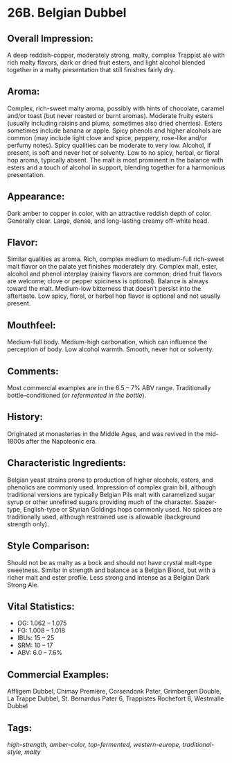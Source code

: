 # 26B. Belgian Dubbel

## Overall Impression: 

A deep reddish-copper, moderately strong, malty, complex Trappist ale with rich malty flavors, dark or dried fruit esters, and light alcohol blended together in a malty presentation that still finishes fairly dry.

## Aroma: 

Complex, rich-sweet malty aroma, possibly with hints of chocolate, caramel and/or toast (but never roasted or burnt aromas). Moderate fruity esters (usually including raisins and plums, sometimes also dried cherries). Esters sometimes include banana or apple. Spicy phenols and higher alcohols are common (may include light clove and spice, peppery, rose-like and/or perfumy notes). Spicy qualities can be moderate to very low. Alcohol, if present, is soft and never hot or solventy. Low to no spicy, herbal, or floral hop aroma, typically absent. The malt is most prominent in the balance with esters and a touch of alcohol in support, blending together for a harmonious presentation. 

## Appearance: 

Dark amber to copper in color, with an attractive reddish depth of color. Generally clear. Large, dense, and long-lasting creamy off-white head.

## Flavor: 

Similar qualities as aroma. Rich, complex medium to medium-full rich-sweet malt flavor on the palate yet finishes moderately dry. Complex malt, ester, alcohol and phenol interplay (raisiny flavors are common; dried fruit flavors are welcome; clove or pepper spiciness is optional). Balance is always toward the malt. Medium-low bitterness that doesn’t persist into the aftertaste. Low spicy, floral, or herbal hop flavor is optional and not usually present. 

## Mouthfeel: 

Medium-full body. Medium-high carbonation, which can influence the perception of body. Low alcohol warmth. Smooth, never hot or solventy.

## Comments: 

Most commercial examples are in the 6.5 – 7% ABV range. Traditionally bottle-conditioned (or _refermented in the bottle_).

## History: 

Originated at monasteries in the Middle Ages, and was revived in the mid-1800s after the Napoleonic era.

## Characteristic Ingredients: 

Belgian yeast strains prone to production of higher alcohols, esters, and phenolics are commonly used. Impression of complex grain bill, although traditional versions are typically Belgian Pils malt with caramelized sugar syrup or other unrefined sugars providing much of the character. Saazer-type, English-type or Styrian Goldings hops commonly used. No spices are traditionally used, although restrained use is allowable (background strength only).

## Style Comparison: 

Should not be as malty as a bock and should not have crystal malt-type sweetness. Similar in strength and balance as a Belgian Blond, but with a richer malt and ester profile. Less strong and intense as a Belgian Dark Strong Ale.

## Vital Statistics:	

- OG:	1.062 – 1.075
- FG:	1.008 – 1.018
- IBUs:	15 – 25	
- SRM:	10 – 17	
- ABV:	6.0 – 7.6%

## Commercial Examples: 

Affligem Dubbel, Chimay Premi&egrave;re, Corsendonk Pater, Grimbergen Double, La Trappe Dubbel, St. Bernardus Pater 6, Trappistes Rochefort 6, Westmalle Dubbel

## Tags: 

_high-strength, amber-color, top-fermented, western-europe, traditional-style, malty_
